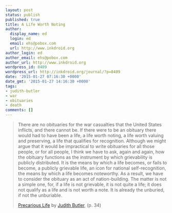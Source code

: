 ```yaml
---
layout: post
status: publish
published: true
title: A Life Worth Noting
author:
  display_name: ed
  login: ed
  email: ehs@pobox.com
  url: http://www.inkdroid.org
author_login: ed
author_email: ehs@pobox.com
author_url: http://www.inkdroid.org
wordpress_id: 8409
wordpress_url: http://inkdroid.org/journal/?p=8409
date: '2015-01-27 07:16:30 +0000'
date_gmt: '2015-01-27 14:16:30 +0000'
tags:
- judith-butler
- war
- obituaries
- death
comments: []
---
```


<blockquote>
<p>There are no obituaries for the war casualties that the United States inflicts, and there cannot be. If there were to be an obituary there would had to have been a life, a life worth noting, a life worth valuing and preserving, a life that qualifies for recognition. Although we might argue that it would be impractical to write obituaries for all those people, or for all people, I think we have to ask, again and again, how the obituary functions as the instrument by which grievability is publicly distributed. It is the means by which a life becomes, or fails to become, a publicly grievable life, an icon for national self-recognition, the means by which a life becomes noteworthy. As a result, we have to consider the obituary as an act of nation-building. The matter is not a simple one, for, if a life is not grievable, it is not quite a life; it does not qualify as a life and is not worth a note. It is already the unburied, if not the unburiable.</p>
<p><a href="http://www.amazon.com/Precarious-Life-Powers-Mourning-Violence/dp/1844675440">Precarious Life</a> by <a href="https://en.wikipedia.org/wiki/Judith_Butler">Judith Butler</a>, (p. 34)</p>
</blockquote>
